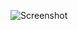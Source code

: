![Screenshot](https://raw.githubusercontent.com/Cryakl/Ultimate-RAT-Collection/refs/heads/main/TequilaBandita/Tequila%20Bandita%201.3b2[chinese]v2/Screenshot.png)
